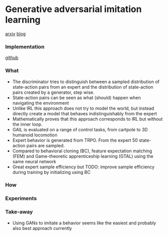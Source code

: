 # Generative adversarial imitation learning
[arxiv](https://arxiv.org/abs/1606.03476)
[blog](https://danieltakeshi.github.io/2017/06/15/openais-generative-adversarial-imitation-learning-code/)

### Implementation
[github](https://github.com/openai/imitation)

### What
- The discriminator tries to distinguish between a sampled distribution of state-action pairs from an expert and the distribution of state-action pairs created by a generator, step wise.
- State-action pairs can be seen as what (should) happen when navigating the environment
- Unlike IRL this approach does not try to model the world, but instead directly create a model that behaves indistinguishably from the expert
- Mathematically proves that this approach corresponds to IRL but without the inner loop.
- GAIL is evaluated on a range of control tasks, from cartpole to 3D humanoid locomotion
- Expert behavior is generated from TRPO. From the expert 50 state-action pairs are sampled.
- Compared to behavioral cloning (BC), feature expectation matching (FEM) and Game-theoretic apprenticeship learning (GTAL) using the same neural network
- Great expert sample efficiency but TODO: improve sample efficiency during training by initializing using BC

### How


### Experiments

### Take-away
- Using GANs to imitate a behavior seems like the easiest and probably also best approach currently
